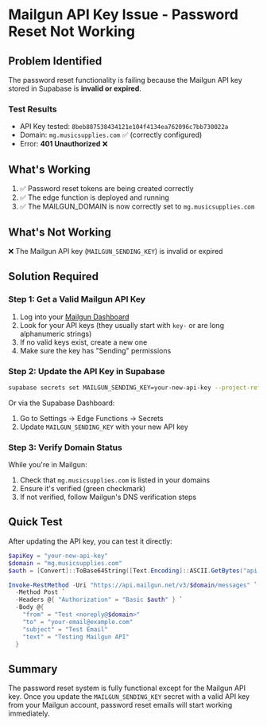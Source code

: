 # Mailgun API Key Issue - Password Reset Not Working

## Problem Identified
The password reset functionality is failing because the Mailgun API key stored in Supabase is **invalid or expired**.

### Test Results
- API Key tested: `8beb887538434121e104f4134ea762096c7bb730022a` 
- Domain: `mg.musicsupplies.com` ✅ (correctly configured)
- Error: **401 Unauthorized** ❌

## What's Working
1. ✅ Password reset tokens are being created correctly
2. ✅ The edge function is deployed and running
3. ✅ The MAILGUN_DOMAIN is now correctly set to `mg.musicsupplies.com`

## What's Not Working
❌ The Mailgun API key (`MAILGUN_SENDING_KEY`) is invalid or expired

## Solution Required

### Step 1: Get a Valid Mailgun API Key
1. Log into your [Mailgun Dashboard](https://app.mailgun.com/app/account/security/api_keys)
2. Look for your API keys (they usually start with `key-` or are long alphanumeric strings)
3. If no valid keys exist, create a new one
4. Make sure the key has "Sending" permissions

### Step 2: Update the API Key in Supabase
```bash
supabase secrets set MAILGUN_SENDING_KEY=your-new-api-key --project-ref ekklokrukxmqlahtonnc
```

Or via the Supabase Dashboard:
1. Go to Settings → Edge Functions → Secrets
2. Update `MAILGUN_SENDING_KEY` with your new API key

### Step 3: Verify Domain Status
While you're in Mailgun:
1. Check that `mg.musicsupplies.com` is listed in your domains
2. Ensure it's verified (green checkmark)
3. If not verified, follow Mailgun's DNS verification steps

## Quick Test
After updating the API key, you can test it directly:

```powershell
$apiKey = "your-new-api-key"
$domain = "mg.musicsupplies.com"
$auth = [Convert]::ToBase64String([Text.Encoding]::ASCII.GetBytes("api:$apiKey"))

Invoke-RestMethod -Uri "https://api.mailgun.net/v3/$domain/messages" `
  -Method Post `
  -Headers @{ "Authorization" = "Basic $auth" } `
  -Body @{
    "from" = "Test <noreply@$domain>"
    "to" = "your-email@example.com"
    "subject" = "Test Email"
    "text" = "Testing Mailgun API"
  }
```

## Summary
The password reset system is fully functional except for the Mailgun API key. Once you update the `MAILGUN_SENDING_KEY` secret with a valid API key from your Mailgun account, password reset emails will start working immediately.
